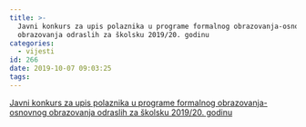 ```yaml
---
title: >-
  Javni konkurs za upis polaznika u programe formalnog obrazovanja-osnovnog
  obrazovanja odraslih za školsku 2019/20. godinu
categories:
  - vijesti
id: 266
date: 2019-10-07 09:03:25
tags:
---
```


<a href="/uploads/KONKURS-ZA-VANREDNE- OKTOBAR-2019.pdf">Javni konkurs za upis polaznika u programe formalnog obrazovanja-osnovnog obrazovanja odraslih za školsku 2019/20. godinu</a>